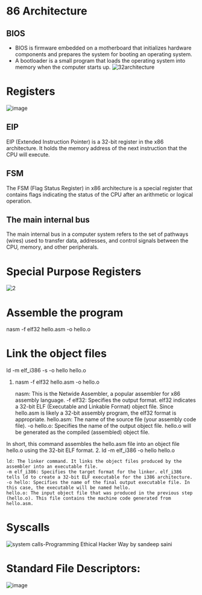 
# 86 Architecture
## BIOS
- BIOS is firmware embedded on a motherboard that initializes hardware components and prepares the system for booting an operating system.
- A bootloader is a small program that loads the operating system into memory when the computer starts up.
![32architecture](https://github.com/user-attachments/assets/a6da0e28-ee22-4ddf-9c94-540c463a7580)
# Registers
![image](https://github.com/user-attachments/assets/8066da44-ef01-4a39-9a0c-19a2f9271db3)
## EIP
EIP (Extended Instruction Pointer) is a 32-bit register in the x86 architecture.
It holds the memory address of the next instruction that the CPU will execute.
## FSM
The FSM (Flag Status Register) in x86 architecture is a special register that contains flags indicating the status of the CPU after an arithmetic or logical operation.
## The main internal bus
The main internal bus in a computer system refers to the set of pathways (wires) used to transfer data, addresses, and control signals between the CPU, memory, and other peripherals. 
# Special Purpose Registers
![2](https://github.com/user-attachments/assets/c5ea8319-c35d-477b-a23a-527d989f0db6)

# Assemble the program
nasm -f elf32 hello.asm -o hello.o
# Link the object files
ld -m elf_i386 -s -o hello hello.o

1. nasm -f elf32 hello.asm -o hello.o

    nasm: This is the Netwide Assembler, a popular assembler for x86 assembly language.
    -f elf32: Specifies the output format. elf32 indicates a 32-bit ELF (Executable and Linkable Format) object file. Since hello.asm is likely a 32-bit assembly program, the elf32 format is appropriate.
    hello.asm: The name of the source file (your assembly code file).
    -o hello.o: Specifies the name of the output object file. hello.o will be generated as the compiled (assembled) object file.

In short, this command assembles the hello.asm file into an object file hello.o using the 32-bit ELF format.
2. ld -m elf_i386 -o hello hello.o

    ld: The linker command. It links the object files produced by the assembler into an executable file.
    -m elf_i386: Specifies the target format for the linker. elf_i386 tells ld to create a 32-bit ELF executable for the i386 architecture.
    -o hello: Specifies the name of the final output executable file. In this case, the executable will be named hello.
    hello.o: The input object file that was produced in the previous step (hello.o). This file contains the machine code generated from hello.asm.
    
# Syscalls
![system calls-Programming Ethical Hacker Way by sandeep saini](https://github.com/user-attachments/assets/9d81ec4a-45ed-454b-80e6-75b088a8bb3b)
# Standard File Descriptors:
![image](https://github.com/user-attachments/assets/be5adc43-5250-4560-ad72-09d503d989b2)


